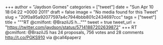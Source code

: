 
+++
author = "Jaydson Gomes"
categories = ["tweet"]
date = "Sun Apr 10 18:04:22 +0000 2011"
draft = false
image = "No media found for this Tweet"
slug = "20f0a95a92077597a4c7944bbb801c2434697ccc"
tags = ["tweet"]
title = """RT @cmilfont: @BrazilJS h..."""
tweet = true
tweet_url = "https://twitter.com/jaydson/status/57141887202639872"
+++
RT @cmilfont: @BrazilJS has 24 proposals, 756 votes and 28 comments http://t.co/PGKS910 via @call4paperz
